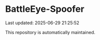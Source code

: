 # BattleEye-Spoofer

Last updated: 2025-06-29 21:25:52

This repository is automatically maintained.

